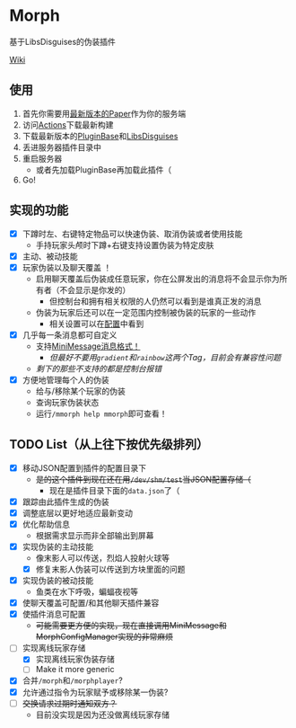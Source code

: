 # Morph
基于LibsDisguises的伪装插件

[Wiki](https://github.com/XiaMoZhiShi/MorphPlugin/wiki)

## 使用
1. 首先你需要用[最新版本的Paper](https://papermc.io/downloads)作为你的服务端
2. 访问[Actions](https://github.com/XiaMoZhiShi/MorphPlugin/actions/workflows/build.yml?query=branch%3Amaster+is%3Acompleted)下载最新构建
3. 下载最新版本的[PluginBase](https://github.com/XiaMoZhiShi/PluginBase/releases/latest)和[LibsDisguises](https://www.spigotmc.org/resources/libs-disguises-free.81/)
4. 丢进服务器插件目录中
5. 重启服务器
    * 或者先加载PluginBase再加载此插件（
6. Go!

## 实现的功能
- [x] 下蹲时左、右键特定物品可以快速伪装、取消伪装或者使用技能
    - 手持玩家头颅时下蹲+右键支持设置伪装为特定皮肤
- [x] 主动、被动技能
- [x] 玩家伪装以及聊天覆盖 ！
    - 启用聊天覆盖后伪装成任意玩家，你在公屏发出的消息将不会显示你为所有者（不会显示是你发的）
        - 但控制台和拥有相关权限的人仍然可以看到是谁真正发的消息
    - 伪装为玩家后还可以在一定范围内控制被伪装的玩家的一些动作
        - 相关设置可以在[配置](./src/main/resources/config.yml#L24)中看到
- [x] 几乎每一条消息都可自定义
    - 支持[MiniMessage消息格式！](https://docs.adventure.kyori.net/minimessage/index.html)
        - *但最好不要用`gradient`和`rainbow`这两个Tag，目前会有兼容性问题*
    - *剩下的那些不支持的都是控制台报错*
- [x] 方便地管理每个人的伪装
    - 给与/移除某个玩家的伪装
    - 查询玩家伪装状态
    - 运行`/mmorph help mmorph`即可查看！

## TODO List（从上往下按优先级排列）
- [x] 移动JSON配置到插件的配置目录下
    * ~~是的这个插件到现在还在用`/dev/shm/test`当JSON配置存储（~~
      * 现在是插件目录下面的`data.json`了（
- [x] 跟踪由此插件生成的伪装
- [x] 调整底层以更好地适应最新变动
- [x] 优化帮助信息
    * 根据需求显示而非全部输出到屏幕
- [x] 实现伪装的主动技能
    * 像末影人可以传送，烈焰人投射火球等
    * [x] 修复末影人伪装可以传送到方块里面的问题
- [x] 实现伪装的被动技能
    * 鱼类在水下呼吸，蝙蝠夜视等
- [x] 使聊天覆盖可配置/和其他聊天插件兼容
- [x] 使插件消息可配置
    * ~~可能需要更方便的实现，现在直接调用MiniMessage和MorphConfigManager实现的非常麻烦~~
- [ ] 实现离线玩家存储
    * [x] 实现离线玩家伪装存储
    * [ ] Make it more generic
- [x] 合并`/morph`和`/morphplayer`?
- [x] 允许通过指令为玩家赋予或移除某一伪装?
- [ ] ~~交换请求过期时通知双方？~~
    - 目前没实现是因为还没做离线玩家存储
